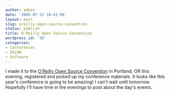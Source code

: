 ```yaml
---
author: admin
date: '2005-07-31 16:41:06'
layout: post
slug: oreilly-open-source-convention
status: publish
title: O'Reilly Open Source Convention
wordpress_id: '58'
categories:
- Conferences
- OSCON
- Software
---
```


I made it to the [O'Reilly Open Source
Convention](http://conferences.oreillynet.com/os2005/) in Portland, OR
this evening, registered and picked up my conference materials. It looks
like this year's conference is going to be amazing! I can't wait until
tomorrow. Hopefully I'll have time in the evenings to post about the
day's events.
